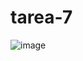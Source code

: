 # tarea-7

![image](https://github.com/Sanchez28032001/tarea-7/assets/148785096/1af67cd7-d04a-4ec8-a6bf-bdea8cd64ce2)
